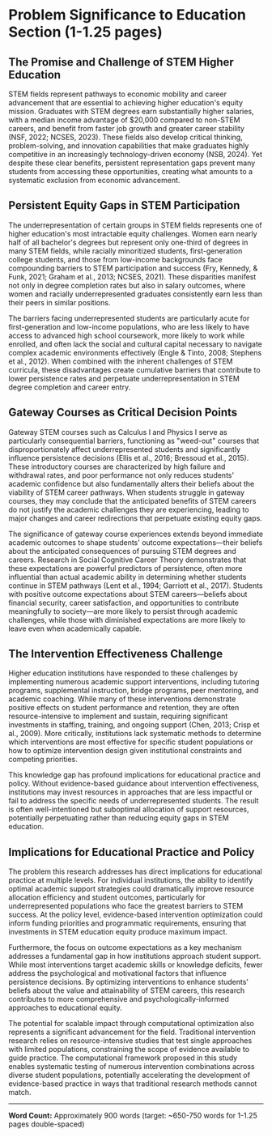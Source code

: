 # Problem Significance to Education Section (1-1.25 pages)

## The Promise and Challenge of STEM Higher Education

STEM fields represent pathways to economic mobility and career advancement that are essential to achieving higher education's equity mission. Graduates with STEM degrees earn substantially higher salaries, with a median income advantage of $20,000 compared to non-STEM careers, and benefit from faster job growth and greater career stability (NSF, 2022; NCSES, 2023). These fields also develop critical thinking, problem-solving, and innovation capabilities that make graduates highly competitive in an increasingly technology-driven economy (NSB, 2024). Yet despite these clear benefits, persistent representation gaps prevent many students from accessing these opportunities, creating what amounts to a systematic exclusion from economic advancement.

## Persistent Equity Gaps in STEM Participation

The underrepresentation of certain groups in STEM fields represents one of higher education's most intractable equity challenges. Women earn nearly half of all bachelor's degrees but represent only one-third of degrees in many STEM fields, while racially minoritized students, first-generation college students, and those from low-income backgrounds face compounding barriers to STEM participation and success (Fry, Kennedy, & Funk, 2021; Graham et al., 2013; NCSES, 2021). These disparities manifest not only in degree completion rates but also in salary outcomes, where women and racially underrepresented graduates consistently earn less than their peers in similar positions.

The barriers facing underrepresented students are particularly acute for first-generation and low-income populations, who are less likely to have access to advanced high school coursework, more likely to work while enrolled, and often lack the social and cultural capital necessary to navigate complex academic environments effectively (Engle & Tinto, 2008; Stephens et al., 2012). When combined with the inherent challenges of STEM curricula, these disadvantages create cumulative barriers that contribute to lower persistence rates and perpetuate underrepresentation in STEM degree completion and career entry.

## Gateway Courses as Critical Decision Points

Gateway STEM courses such as Calculus I and Physics I serve as particularly consequential barriers, functioning as "weed-out" courses that disproportionately affect underrepresented students and significantly influence persistence decisions (Ellis et al., 2016; Bressoud et al., 2015). These introductory courses are characterized by high failure and withdrawal rates, and poor performance not only reduces students' academic confidence but also fundamentally alters their beliefs about the viability of STEM career pathways. When students struggle in gateway courses, they may conclude that the anticipated benefits of STEM careers do not justify the academic challenges they are experiencing, leading to major changes and career redirections that perpetuate existing equity gaps.

The significance of gateway course experiences extends beyond immediate academic outcomes to shape students' outcome expectations—their beliefs about the anticipated consequences of pursuing STEM degrees and careers. Research in Social Cognitive Career Theory demonstrates that these expectations are powerful predictors of persistence, often more influential than actual academic ability in determining whether students continue in STEM pathways (Lent et al., 1994; Garriott et al., 2017). Students with positive outcome expectations about STEM careers—beliefs about financial security, career satisfaction, and opportunities to contribute meaningfully to society—are more likely to persist through academic challenges, while those with diminished expectations are more likely to leave even when academically capable.

## The Intervention Effectiveness Challenge

Higher education institutions have responded to these challenges by implementing numerous academic support interventions, including tutoring programs, supplemental instruction, bridge programs, peer mentoring, and academic coaching. While many of these interventions demonstrate positive effects on student performance and retention, they are often resource-intensive to implement and sustain, requiring significant investments in staffing, training, and ongoing support (Chen, 2013; Crisp et al., 2009). More critically, institutions lack systematic methods to determine which interventions are most effective for specific student populations or how to optimize intervention design given institutional constraints and competing priorities.

This knowledge gap has profound implications for educational practice and policy. Without evidence-based guidance about intervention effectiveness, institutions may invest resources in approaches that are less impactful or fail to address the specific needs of underrepresented students. The result is often well-intentioned but suboptimal allocation of support resources, potentially perpetuating rather than reducing equity gaps in STEM education.

## Implications for Educational Practice and Policy

The problem this research addresses has direct implications for educational practice at multiple levels. For individual institutions, the ability to identify optimal academic support strategies could dramatically improve resource allocation efficiency and student outcomes, particularly for underrepresented populations who face the greatest barriers to STEM success. At the policy level, evidence-based intervention optimization could inform funding priorities and programmatic requirements, ensuring that investments in STEM education equity produce maximum impact.

Furthermore, the focus on outcome expectations as a key mechanism addresses a fundamental gap in how institutions approach student support. While most interventions target academic skills or knowledge deficits, fewer address the psychological and motivational factors that influence persistence decisions. By optimizing interventions to enhance students' beliefs about the value and attainability of STEM careers, this research contributes to more comprehensive and psychologically-informed approaches to educational equity.

The potential for scalable impact through computational optimization also represents a significant advancement for the field. Traditional intervention research relies on resource-intensive studies that test single approaches with limited populations, constraining the scope of evidence available to guide practice. The computational framework proposed in this study enables systematic testing of numerous intervention combinations across diverse student populations, potentially accelerating the development of evidence-based practice in ways that traditional research methods cannot match.

---

**Word Count:** Approximately 900 words (target: ~650-750 words for 1-1.25 pages double-spaced)
